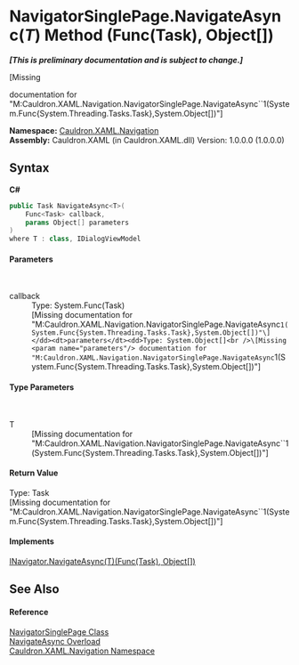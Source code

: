# NavigatorSinglePage.NavigateAsync(*T*) Method (Func(Task), Object[])
 _**\[This is preliminary documentation and is subject to change.\]**_

\[Missing <summary> documentation for "M:Cauldron.XAML.Navigation.NavigatorSinglePage.NavigateAsync``1(System.Func{System.Threading.Tasks.Task},System.Object[])"\]

**Namespace:**&nbsp;<a href="N_Cauldron_XAML_Navigation">Cauldron.XAML.Navigation</a><br />**Assembly:**&nbsp;Cauldron.XAML (in Cauldron.XAML.dll) Version: 1.0.0.0 (1.0.0.0)

## Syntax

**C#**<br />
``` C#
public Task NavigateAsync<T>(
	Func<Task> callback,
	params Object[] parameters
)
where T : class, IDialogViewModel

```


#### Parameters
&nbsp;<dl><dt>callback</dt><dd>Type: System.Func(Task)<br />\[Missing <param name="callback"/> documentation for "M:Cauldron.XAML.Navigation.NavigatorSinglePage.NavigateAsync``1(System.Func{System.Threading.Tasks.Task},System.Object[])"\]</dd><dt>parameters</dt><dd>Type: System.Object[]<br />\[Missing <param name="parameters"/> documentation for "M:Cauldron.XAML.Navigation.NavigatorSinglePage.NavigateAsync``1(System.Func{System.Threading.Tasks.Task},System.Object[])"\]</dd></dl>

#### Type Parameters
&nbsp;<dl><dt>T</dt><dd>\[Missing <typeparam name="T"/> documentation for "M:Cauldron.XAML.Navigation.NavigatorSinglePage.NavigateAsync``1(System.Func{System.Threading.Tasks.Task},System.Object[])"\]</dd></dl>

#### Return Value
Type: Task<br />\[Missing <returns> documentation for "M:Cauldron.XAML.Navigation.NavigatorSinglePage.NavigateAsync``1(System.Func{System.Threading.Tasks.Task},System.Object[])"\]

#### Implements
<a href="M_Cauldron_XAML_Navigation_INavigator_NavigateAsync__1_2">INavigator.NavigateAsync(T)(Func(Task), Object[])</a><br />

## See Also


#### Reference
<a href="T_Cauldron_XAML_Navigation_NavigatorSinglePage">NavigatorSinglePage Class</a><br /><a href="Overload_Cauldron_XAML_Navigation_NavigatorSinglePage_NavigateAsync">NavigateAsync Overload</a><br /><a href="N_Cauldron_XAML_Navigation">Cauldron.XAML.Navigation Namespace</a><br />